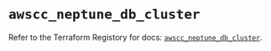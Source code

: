 # `awscc_neptune_db_cluster`

Refer to the Terraform Registory for docs: [`awscc_neptune_db_cluster`](https://registry.terraform.io/providers/hashicorp/awscc/0.70.0/docs/resources/neptune_db_cluster).
